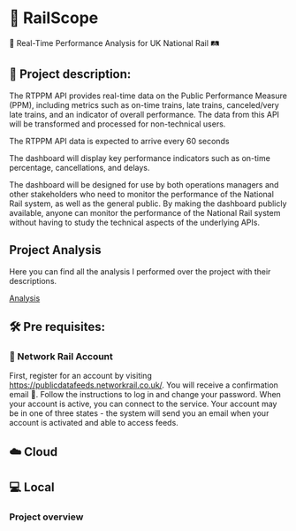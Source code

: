 # 🚂 RailScope

🚦 Real-Time Performance Analysis for UK National Rail 🛤️

## 📝 Project description:

The RTPPM API provides real-time data on the Public Performance Measure (PPM), including metrics such as on-time trains, late trains, canceled/very late trains, and an indicator of overall performance. The data from this API will be transformed and processed for non-technical users.

The RTPPM API data is expected to arrive every 60 seconds

The dashboard will display key performance indicators such as on-time percentage, cancellations, and delays.

The dashboard will be designed for use by both operations managers and other stakeholders who need to monitor the performance of the National Rail system, as well as the general public. By making the dashboard publicly available, anyone can monitor the performance of the National Rail system without having to study the technical aspects of the underlying APIs.
## Project Analysis
Here you can find all the analysis I performed over the project with their descriptions.

[Analysis](./analysis/README.md)
## 🛠️ Pre requisites:

### 📡 Network Rail Account

First, register for an account by visiting https://publicdatafeeds.networkrail.co.uk/. 
You will receive a confirmation email 📧. Follow the instructions to log in and change your password. When your account is active, you can connect to the service. Your account may be in one of three states - the system will send you an email when your account is activated and able to access feeds.


## ☁️ Cloud 

## 💻 Local

### Project overview
